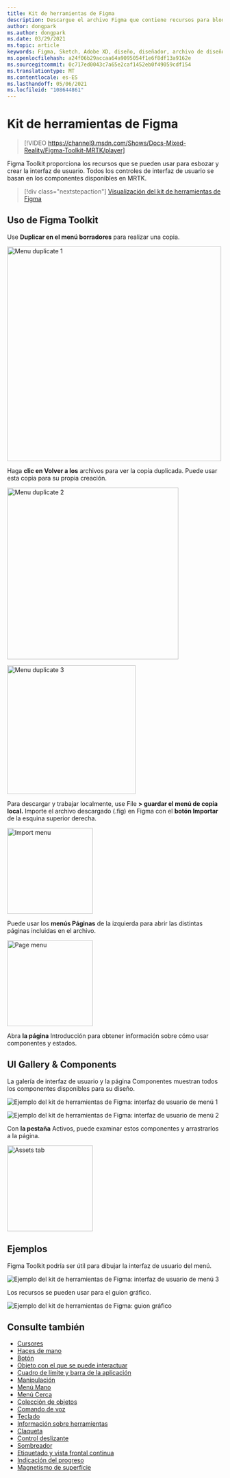 ```yaml
---
title: Kit de herramientas de Figma
description: Descargue el archivo Figma que contiene recursos para bloques de creación de interfaz de usuario comunes.
author: dongpark
ms.author: dongpark
ms.date: 03/29/2021
ms.topic: article
keywords: Figma, Sketch, Adobe XD, diseño, diseñador, archivo de diseño, diseño de la experiencia de usuario, HoloLens, MRTK, Mixed Reality Toolkit
ms.openlocfilehash: a24f06b29accaa64a9095054f1e6f8df13a9162e
ms.sourcegitcommit: 0c717ed0043c7a65e2caf1452eb0f49059cdf154
ms.translationtype: MT
ms.contentlocale: es-ES
ms.lasthandoff: 05/06/2021
ms.locfileid: "108644861"
---
```

# <a name="figma-toolkit"></a>Kit de herramientas de Figma

> [!VIDEO https://channel9.msdn.com/Shows/Docs-Mixed-Reality/Figma-Toolkit-MRTK/player]

Figma Toolkit proporciona los recursos que se pueden usar para esbozar y crear la interfaz de usuario. Todos los controles de interfaz de usuario se basan en los componentes disponibles en MRTK. 

> [!div class="nextstepaction"]
> [Visualización del kit de herramientas de Figma](https://www.figma.com/file/ltLag9SxjUIyLQFsp7NNE7/Mixed-Reality-Toolkit-for-Figma?node-id=116%3A4)

## <a name="how-to-use-figma-toolkit"></a>Uso de Figma Toolkit
Use **Duplicar en el menú borradores** para realizar una copia.

<img src="images/UX_Figma_Use1.png" width="500px" alt="Menu duplicate 1"><br>

Haga **clic en Volver a los** archivos para ver la copia duplicada. Puede usar esta copia para su propia creación.

<img src="images/UX_Figma_Use2.png" width="400px" alt="Menu duplicate 2"><br>

<img src="images/UX_Figma_Use3.png" width="300px" alt="Menu duplicate 3"><br>

Para descargar y trabajar localmente, use File **> guardar el menú de copia local.** Importe el archivo descargado (.fig) en Figma con el **botón Importar** de la esquina superior derecha.

<img src="images/UX_FigmaToolkit_Import.png" width="200px" alt="Import menu"><br>

Puede usar los **menús Páginas** de la izquierda para abrir las distintas páginas incluidas en el archivo.

<img src="images/UX_FigmaToolkit_PageMenu.png" width="200px" alt="Page menu"><br>

Abra **la página** Introducción para obtener información sobre cómo usar componentes y estados.

## <a name="ui-gallery--components"></a>UI Gallery & Components
La galería de interfaz de usuario y la página Componentes muestran todos los componentes disponibles para su diseño.

![Ejemplo del kit de herramientas de Figma: interfaz de usuario de menú 1](images/UX_FigmaToolkit_Components_Menu1.png)<br>

![Ejemplo del kit de herramientas de Figma: interfaz de usuario de menú 2](images/UX_FigmaToolkit_Components_Menu2.png)<br>

Con **la pestaña** Activos, puede examinar estos componentes y arrastrarlos a la página.

<img src="images/UX_FigmaToolkit_Components_Menu3.png" width="200px" alt="Assets tab"><br>


## <a name="examples"></a>Ejemplos

Figma Toolkit podría ser útil para dibujar la interfaz de usuario del menú. 

![Ejemplo del kit de herramientas de Figma: interfaz de usuario de menú 3](images/UX_FigmaToolkit_Examples_Menu.png)<br>


Los recursos se pueden usar para el guion gráfico.

![Ejemplo del kit de herramientas de Figma: guion gráfico](images/UX_FigmaToolkit_Examples_Storyboarding.png)<br>


## <a name="see-also"></a>Consulte también

* [Cursores](cursors.md)
* [Haces de mano](point-and-commit.md)
* [Botón](button.md)
* [Objeto con el que se puede interactuar](interactable-object.md)
* [Cuadro de límite y barra de la aplicación](app-bar-and-bounding-box.md)
* [Manipulación](direct-manipulation.md)
* [Menú Mano](hand-menu.md)
* [Menú Cerca](near-menu.md)
* [Colección de objetos](object-collection.md)
* [Comando de voz](voice-input.md)
* [Teclado](keyboard.md)
* [Información sobre herramientas](tooltip.md)
* [Claqueta](slate.md)
* [Control deslizante](slider.md)
* [Sombreador](shader.md)
* [Etiquetado y vista frontal continua](billboarding-and-tag-along.md)
* [Indicación del progreso](progress.md)
* [Magnetismo de superficie](surface-magnetism.md)
